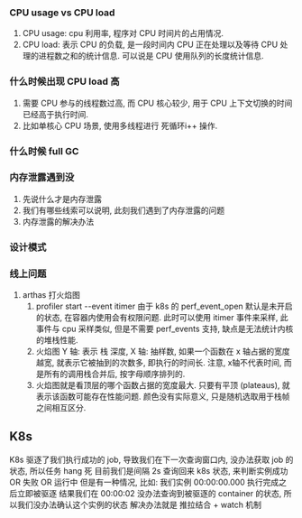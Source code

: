 ### CPU usage vs CPU load

1. CPU usage: cpu 利用率, 程序对 CPU 时间片的占用情况.
2. CPU load: 表示 CPU 的负载, 是一段时间内 CPU 正在处理以及等待 CPU 处理的进程数之和的统计信息. 可以说是 CPU 使用队列的长度统计信息.

### 什么时候出现 CPU load 高

1. 需要 CPU 参与的线程数过高, 而 CPU 核心较少, 用于 CPU 上下文切换的时间已经高于执行时间.
2. 比如单核心 CPU 场景, 使用多线程进行 死循环i++ 操作.

### 什么时候 full GC

### 内存泄露遇到没

1. 先说什么才是内存泄露
2. 我们有哪些线索可以说明, 此刻我们遇到了内存泄露的问题
3. 内存泄露的解决办法

### 设计模式

### 线上问题
1. arthas 打火焰图
   1. profiler start --event itimer 由于 k8s 的 perf_event_open 默认是未开启的状态, 在容器内使用会有权限问题. 此时可以使用 itimer 事件来采样, 此事件与
   cpu 采样类似, 但是不需要 perf_events 支持, 缺点是无法统计内核的堆栈性能. 
   2. 火焰图 Y 轴: 表示 栈 深度, X 轴: 抽样数, 如果一个函数在 x 轴占据的宽度越宽, 就表示它被抽到的次数多, 即执行的时间长. 注意, x轴不代表时间, 而是所有的调用栈合并后, 按字母顺序排列的.  
   3. 火焰图就是看顶层的哪个函数占据的宽度最大. 只要有平顶 (plateaus), 就表示该函数可能存在性能问题.  颜色没有实际意义, 只是随机选取用于栈帧之间相互区分. 

## K8s
K8s 驱逐了我们执行成功的 job, 导致我们在下一次查询窗口内, 没办法获取 job 的状态, 所以任务 hang 死
目前我们是间隔 2s 查询回来 k8s 状态, 来判断实例成功 OR 失败 OR 运行中
但是有一种情况, 比如: 我们实例 00:00:00.000 执行完成之后立即被驱逐
结果我们在 00:00:02 没办法查询到被驱逐的 container 的状态, 所以我们没办法确认这个实例的状态
解决办法就是 推拉结合 + watch 机制